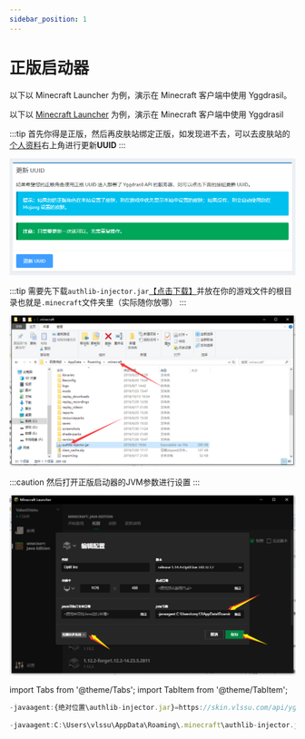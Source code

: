 ```yaml
---
sidebar_position: 1
---
```


# 正版启动器
以下以 Minecraft Launcher 为例，演示在 Minecraft 客户端中使用 Yggdrasil。

以下以 [Minecraft Launcher](https://www.minecraft.net/zh-hans/download) 为例，演示在 Minecraft 客户端中使用 Yggdrasil

:::tip
首先你得是正版，然后再皮肤站绑定正版，如发现进不去，可以去皮肤站的[个人资料](https://skin.vlssu.com/user/profile)右上角进行更新**UUID**
:::

![An image](/img/mcserver/ml1.jpg)

:::tip
需要先下载`authlib-injector.jar`[【点击下载】](https://authlib-injector.yushi.moe/\~download/)并放在你的游戏文件的根目录也就是`.minecraft`文件夹里（实际随你放哪）
:::

![An image](/img/mcserver/ml2.jpg)

:::caution
然后打开正版启动器的JVM参数进行设置
:::

![An image](/img/mcserver/ml3.jpg)

import Tabs from '@theme/Tabs';
import TabItem from '@theme/TabItem';

<Tabs>
<TabItem value="设置参数" label="设置参数">

```js
-javaagent:{绝对位置\authlib-injector.jar}=https://skin.vlssu.com/api/yggdrasil
```

</TabItem>
<TabItem value="这是我的参数" label="这是我的参数">

```js
-javaagent:C:\Users\vlssu\AppData\Roaming\.minecraft\authlib-injector.jar=https://skin.vlssu.com/api/yggdrasil -Xmx8G -XX:+UnlockExperimentalVMOptions -XX:+UseG1GC -XX:G1NewSizePercent=20 -XX:G1ReservePercent=20 -XX:MaxGCPauseMillis=50 -XX:G1HeapRegionSize=32M
```

</TabItem>
</Tabs>